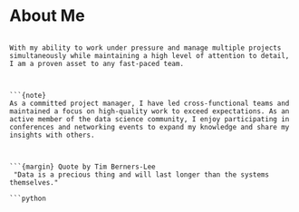 # About Me


```{warning}

With my ability to work under pressure and manage multiple projects simultaneously while maintaining a high level of attention to detail, I am a proven asset to any fast-paced team.



```{note}
As a committed project manager, I have led cross-functional teams and maintained a focus on high-quality work to exceed expectations. As an active member of the data science community, I enjoy participating in conferences and networking events to expand my knowledge and share my insights with others.



```{margin} Quote by Tim Berners-Lee
 "Data is a precious thing and will last longer than the systems themselves."

```python

```
